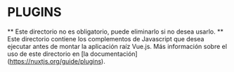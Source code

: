 # PLUGINS

** Este directorio no es obligatorio, puede eliminarlo si no desea usarlo. **
Este directorio contiene los complementos de Javascript que desea ejecutar antes de montar la aplicación raíz Vue.js.
Más información sobre el uso de este directorio en [la documentación] (https://nuxtjs.org/guide/plugins).
